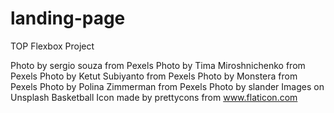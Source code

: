 # landing-page
TOP Flexbox Project

Photo by sergio souza from Pexels
Photo by Tima Miroshnichenko from Pexels
Photo by Ketut Subiyanto from Pexels
Photo by Monstera from Pexels
Photo by Polina Zimmerman from Pexels
Photo by slander Images on Unsplash
Basketball Icon made by prettycons from www.flaticon.com
